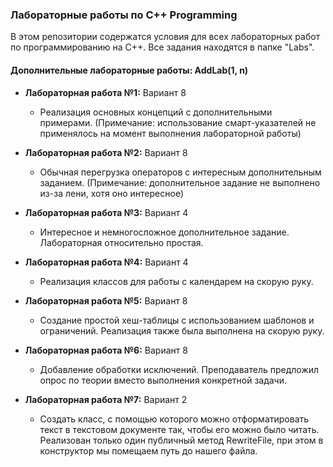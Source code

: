 ### Лабораторные работы по C++ Programming

В этом репозитории содержатся условия для всех лабораторных работ по программированию на C++. Все задания находятся в папке "Labs".

#### Дополнительные лабораторные работы: AddLab(1, n)

- **Лабораторная работа №1:** Вариант 8  
    - Реализация основных концепций с дополнительными примерами. (Примечание: использование смарт-указателей не применялось на момент выполнения лабораторной работы)

- **Лабораторная работа №2:** Вариант 8  
    - Обычная перегрузка операторов с интересным дополнительным заданием. (Примечание: дополнительное задание не выполнено из-за лени, хотя оно интересное)

- **Лабораторная работа №3:** Вариант 4  
    - Интересное и немногосложное дополнительное задание. Лабораторная относительно простая.

- **Лабораторная работа №4:** Вариант 4  
    - Реализация классов для работы с календарем на скорую руку.

- **Лабораторная работа №5:** Вариант 8  
    - Создание простой хеш-таблицы с использованием шаблонов и ограничений. Реализация также была выполнена на скорую руку.

- **Лабораторная работа №6:** Вариант 8  
    - Добавление обработки исключений. Преподаватель предложил опрос по теории вместо выполнения конкретной задачи.
- **Лабораторная работа №7:** Вариант 2  
    - Создать класс, с помощью которого можно отформатировать текст в текстовом документе так, чтобы его можно было читать. Реализован только один публичный метод RewriteFile, при этом в конструктор мы помещаем путь до нашего файла.

